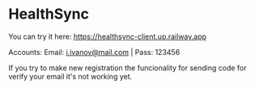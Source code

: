 # HealthSync
You can try it here: https://healthsync-client.up.railway.app

Accounts:
Email: i.ivanov@mail.com | Pass: 123456

If you try to make new registration the funcionality for sending code for verify your email it's not working yet.
